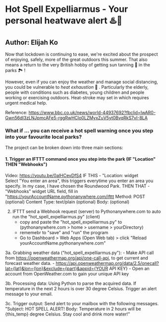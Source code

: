 # Hot Spell Expelliarmus - Your personal heatwave alert ♨️📱</h1>
## Author: Elijah Ko</h2>

Now that lockdown is continuing to ease, we're excited about the prospect of enjoying, safely, more of the great outdoors this summer. That also means a return to the very British hobby of getting sun tanning 🔆 in the parks 🏞 !

However, even if you can enjoy the weather and manage social distancing, you could be vulnerable to *heat exhaustion* 🥵 . Particularly the elderly, people with conditions such as diabetes, young children and people working or exercising outdoors. Heat-stroke may set in which requires urgent medical help.

Reference: https://www.bbc.co.uk/news/world-44937692?fbclid=IwAR0-Gwn56dI3zLNJpmcAFe5-rggRwHClo0LZMyxZuV5yt0BvqRkS7vI-8LA

### What if ... you can receive a hot spell warning once you step into your favourite local parks?

The project can be broken down into three main sections:

#### 1. Trigger an IFTTT command once you step into the park (IF "Location" THEN "Webhooks")</h3>
Video: https://youtu.be/0aIHCevDfS4
   IF THIS -   "Location: widget</br>
                Select "You enter an area", this triggers everytime you enter an area you specify. In my case, I have chosen the Roundwood Park.
   THEN THAT - "Webhooks" widget
                URL field, fill in "https://yourAccountName.pythonanywhere.com/ifttt
                Method: POST (optional)
                Content Type: text/plain (optional)
                Body: (optional)
    
2. IFTTT send a Webhook request (server) to Pythonanywhere.com to auto run the "hot_spell_expelliarmus.py" (client)
   - copy and paste the "hot_spell_expelliarmus.py" to (pythonanywhere.com > home > username > yourDirectory)
   - rememebr to "save" and "run" the program
   - Go to Dashboard > Web Apps (Open Web tab) > click "Reload yourAccountName.pythonanywhere.com"
   
3a. Grabbing weather data ("hot_spell_expelliarmus.py"):
    - Make API call from https://openweathermap.org/api/one-call-api, to get current and forecast weather data.
    - https://api.openweathermap.org/data/2.5/onecall?lat={lat}&lon={lon}&exclude={part}&appid={YOUR API KEY}
    - Open an account from OpenWeather.com to gain your unique API key

3b. Processing data:
    Using Python to parse the acquired data. If temperature in the next 2 hours is over 30 degree Celsius. Trigger an alert message to your email.
    
3c. Trigger output:
    Send alert to your mailbox with the following messages.
    "Subject: HOT SPELL ALERT!
     Body: Temperature in 2 hours will be {this_temp} degree Celsius.
           Stay cool and drink more water!"
